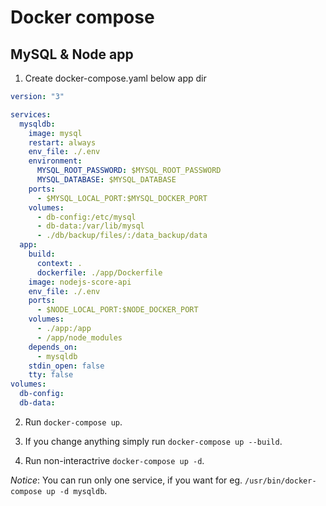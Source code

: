 # Docker compose

## MySQL & Node app

1. Create docker-compose.yaml below app dir

```yaml
version: "3"

services:
  mysqldb:
    image: mysql
    restart: always
    env_file: ./.env
    environment:
      MYSQL_ROOT_PASSWORD: $MYSQL_ROOT_PASSWORD
      MYSQL_DATABASE: $MYSQL_DATABASE
    ports:
      - $MYSQL_LOCAL_PORT:$MYSQL_DOCKER_PORT
    volumes:
      - db-config:/etc/mysql
      - db-data:/var/lib/mysql
      - ./db/backup/files/:/data_backup/data
  app:
    build:
      context: .
      dockerfile: ./app/Dockerfile
    image: nodejs-score-api
    env_file: ./.env
    ports:
      - $NODE_LOCAL_PORT:$NODE_DOCKER_PORT
    volumes: 
      - ./app:/app
      - /app/node_modules
    depends_on:
      - mysqldb
    stdin_open: false
    tty: false
volumes:
  db-config:
  db-data:
```

2. Run `docker-compose up`.

3. If you change anything simply run `docker-compose up --build`.

4. Run non-interactrive `docker-compose up -d`.

_Notice_: You can run only one service, if you want for eg. `/usr/bin/docker-compose up -d mysqldb`.